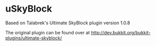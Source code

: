 uSkyBlock
=========

Based on Talabrek's Ultimate SkyBlock plugin version 1.0.8

The original plugin can be found over at http://dev.bukkit.org/bukkit-plugins/ultimate-skyblock/
